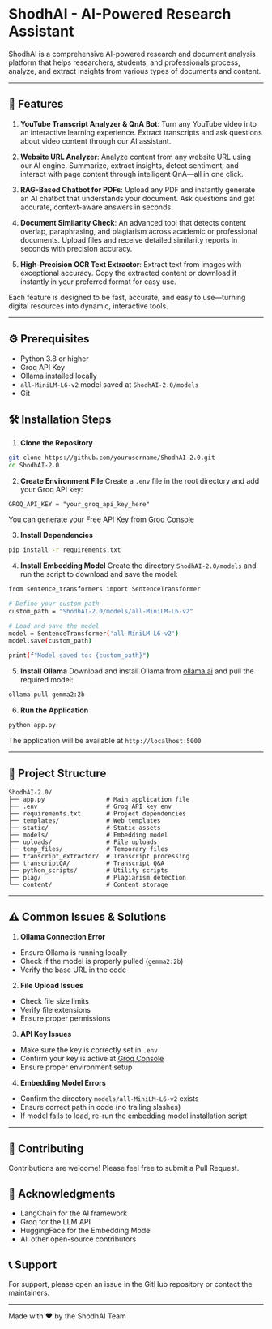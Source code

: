 # ShodhAI - AI-Powered Research Assistant

ShodhAI is a comprehensive AI-powered research and document analysis platform that helps researchers, students, and professionals process, analyze, and extract insights from various types of documents and content.

---

## 🌟 Features

1. **YouTube Transcript Analyzer & QnA Bot**: Turn any YouTube video into an interactive learning experience. Extract transcripts and ask questions about video content through our AI assistant.

2. **Website URL Analyzer**: Analyze content from any website URL using our AI engine. Summarize, extract insights, detect sentiment, and interact with page content through intelligent QnA—all in one click.

3. **RAG-Based Chatbot for PDFs**: Upload any PDF and instantly generate an AI chatbot that understands your document. Ask questions and get accurate, context-aware answers in seconds.

4. **Document Similarity Check**: An advanced tool that detects content overlap, paraphrasing, and plagiarism across academic or professional documents. Upload files and receive detailed similarity reports in seconds with precision accuracy.

5. **High-Precision OCR Text Extractor**: Extract text from images with exceptional accuracy. Copy the extracted content or download it instantly in your preferred format for easy use.

Each feature is designed to be fast, accurate, and easy to use—turning digital resources into dynamic, interactive tools.

---

## ⚙️ Prerequisites
- Python 3.8 or higher  
- Groq API Key 
- Ollama installed locally  
- `all-MiniLM-L6-v2` model saved at `ShodhAI-2.0/models`  
- Git

## 🛠️ Installation Steps

1. **Clone the Repository**
```bash
git clone https://github.com/yourusername/ShodhAI-2.0.git
cd ShodhAI-2.0
```

2. **Create Environment File**
Create a `.env` file in the root directory and add your Groq API key:
```
GROQ_API_KEY = "your_groq_api_key_here"
```
   You can generate your Free API Key from [Groq Console](https://console.groq.com/keys)

3. **Install Dependencies**
```bash
pip install -r requirements.txt
```

4. **Install Embedding Model**
Create the directory `ShodhAI-2.0/models` and run the script to download and save the model:
``` bash
from sentence_transformers import SentenceTransformer

# Define your custom path
custom_path = "ShodhAI-2.0/models/all-MiniLM-L6-v2"

# Load and save the model
model = SentenceTransformer('all-MiniLM-L6-v2')
model.save(custom_path)

print(f"Model saved to: {custom_path}")
```
   
5. **Install Ollama**
Download and install Ollama from [ollama.ai](https://ollama.ai) and pull the required model:
```bash
ollama pull gemma2:2b
```

6. **Run the Application**
```bash
python app.py
```
The application will be available at `http://localhost:5000`

---

## 📁 Project Structure
```
ShodhAI-2.0/
├── app.py                 # Main application file
├── .env                   # Groq API key env 
├── requirements.txt       # Project dependencies
├── templates/             # Web templates
├── static/                # Static assets
├── models/                # Embedding model
├── uploads/               # File uploads
├── temp_files/            # Temporary files
├── transcript_extractor/  # Transcript processing
├── transcriptQA/          # Transcript Q&A
├── python_scripts/        # Utility scripts
├── plag/                  # Plagiarism detection
└── content/               # Content storage
```
---

## ⚠️ Common Issues & Solutions

1. **Ollama Connection Error**
- Ensure Ollama is running locally
- Check if the model is properly pulled (`gemma2:2b`)
- Verify the base URL in the code

2. **File Upload Issues**
- Check file size limits
- Verify file extensions
- Ensure proper permissions

3. **API Key Issues**
- Make sure the key is correctly set in `.env`
- Confirm your key is active at [Groq Console](https://console.groq.com/keys)
- Ensure proper environment setup

4. **Embedding Model Errors**
- Confirm the directory `models/all-MiniLM-L6-v2` exists
- Ensure correct path in code (no trailing slashes)
- If model fails to load, re-run the embedding model installation script

---

## 🤝 Contributing
Contributions are welcome! Please feel free to submit a Pull Request.

## 🙏 Acknowledgments
- LangChain for the AI framework
- Groq for the LLM API
- HuggingFace for the Embedding Model
- All other open-source contributors

## 📞 Support
For support, please open an issue in the GitHub repository or contact the maintainers.

---
Made with ❤️ by the ShodhAI Team 
